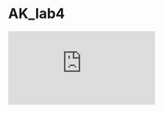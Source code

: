 # AK_lab4
<embed src="https://github.com/Yarik353/AK_lab4/blob/main/Lab4-AK.pdf" type="application/pdf"/>
